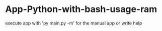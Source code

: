 ﻿# App-Python-with-bash-usage-ram


 execute app with 
 'py main.py -m'  for the manual app or write help
